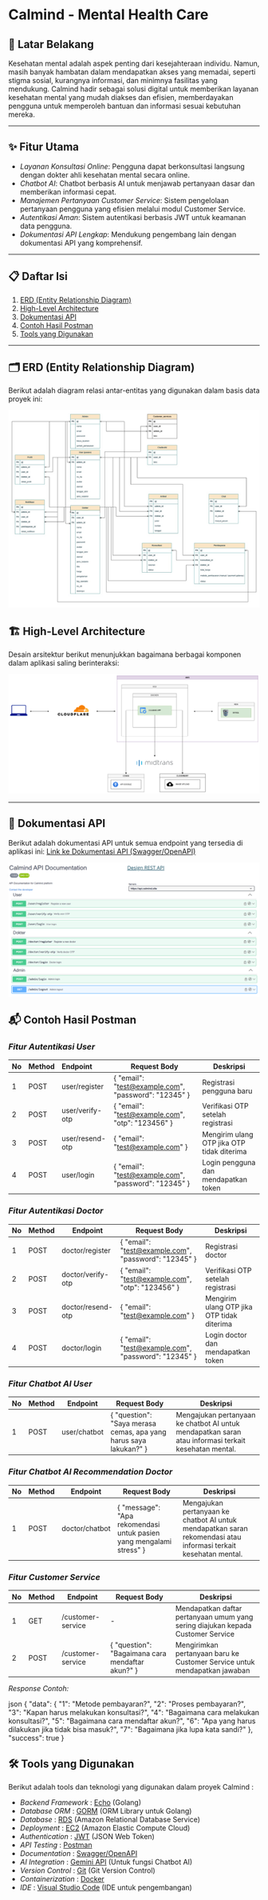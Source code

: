 
# Calmind - Mental Health Care

## 📖 Latar Belakang

Kesehatan mental adalah aspek penting dari kesejahteraan individu. Namun, masih banyak hambatan dalam mendapatkan akses yang memadai, seperti stigma sosial, kurangnya informasi, dan minimnya fasilitas yang mendukung.
Calmind hadir sebagai solusi digital untuk memberikan layanan kesehatan mental yang mudah diakses dan efisien, memberdayakan pengguna untuk memperoleh bantuan dan informasi sesuai kebutuhan mereka.

---

## ✨ Fitur Utama

- *Layanan Konsultasi Online*: Pengguna dapat berkonsultasi langsung dengan dokter ahli kesehatan mental secara online.
- *Chatbot AI*: Chatbot berbasis AI untuk menjawab pertanyaan dasar dan memberikan informasi cepat.
- *Manajemen Pertanyaan Customer Service*: Sistem pengelolaan pertanyaan pengguna yang efisien melalui modul Customer Service.
- *Autentikasi Aman*: Sistem autentikasi berbasis JWT untuk keamanan data pengguna.
- *Dokumentasi API Lengkap*: Mendukung pengembang lain dengan dokumentasi API yang komprehensif.

---

## 📋 Daftar Isi

1. [ERD (Entity Relationship Diagram)](#erd-entity-relationship-diagram)
2. [High-Level Architecture](#high-level-architecture)
3. [Dokumentasi API](#dokumentasi-api)
4. [Contoh Hasil Postman](#contoh-hasil-postman)
5. [Tools yang Digunakan](#tools-yang-digunakan)

---

## 🗂 ERD (Entity Relationship Diagram)

Berikut adalah diagram relasi antar-entitas yang digunakan dalam basis data proyek ini:

![ERD](./image/ERD.jpg)

## 🏗 High-Level Architecture

Desain arsitektur berikut menunjukkan bagaimana berbagai komponen dalam aplikasi saling berinteraksi:

![High-Level Architecture](./image/HLA.png)

---

## 📜 Dokumentasi API

Berikut adalah dokumentasi API untuk semua endpoint yang tersedia di aplikasi ini:
[Link ke Dokumentasi API (Swagger/OpenAPI)](https://app.swaggerhub.com/apis/BARMONOBERUTU_1/calmind/1.0.0)

![Dokumentasi API](./image/SWGR.png)

## 📬 Contoh Hasil Postman

### *Fitur Autentikasi User*

| No | Method | Endpoint        | Request Body                                         | Deskripsi                                  |
| -- | ------ | :-------------- | ---------------------------------------------------- | ------------------------------------------ |
| 1  | POST   | user/register   | { "email": "test@example.com", "password": "12345" } | Registrasi pengguna baru                   |
| 2  | POST   | user/verify-otp | { "email": "test@example.com", "otp": "123456" }     | Verifikasi OTP setelah registrasi          |
| 3  | POST   | user/resend-otp | { "email": "test@example.com" }                      | Mengirim ulang OTP jika OTP tidak diterima |
| 4  | POST   | user/login      | { "email": "test@example.com", "password": "12345" } | Login pengguna dan mendapatkan token       |

### *Fitur Autentikasi Doctor*

| No | Method | Endpoint          | Request Body                                         | Deskripsi                                  |
| -- | ------ | ----------------- | ---------------------------------------------------- | ------------------------------------------ |
| 1  | POST   | doctor/register   | { "email": "test@example.com", "password": "12345" } | Registrasi doctor                          |
| 2  | POST   | doctor/verify-otp | { "email": "test@example.com", "otp": "123456" }     | Verifikasi OTP setelah registrasi          |
| 3  | POST   | doctor/resend-otp | { "email": "test@example.com" }                      | Mengirim ulang OTP jika OTP tidak diterima |
| 4  | POST   | doctor/login      | { "email": "test@example.com", "password": "12345" } | Login doctor dan mendapatkan token         |

### *Fitur Chatbot AI User*

| No | Method | Endpoint     | Request Body                                                      | Deskripsi                                                                                            |
| -- | ------ | ------------ | ----------------------------------------------------------------- | ---------------------------------------------------------------------------------------------------- |
| 1  | POST   | user/chatbot | { "question": "Saya merasa cemas, apa yang harus saya lakukan?" } | Mengajukan pertanyaan ke chatbot AI untuk mendapatkan saran atau informasi terkait kesehatan mental. |

### *Fitur Chatbot AI Recommendation Doctor*

| No | Method | Endpoint       | Request Body                                                        | Deskripsi                                                                                                        |
| -- | ------ | -------------- | ------------------------------------------------------------------- | ---------------------------------------------------------------------------------------------------------------- |
| 1  | POST   | doctor/chatbot | { "message": "Apa rekomendasi untuk pasien yang mengalami stress" } | Mengajukan pertanyaan ke chatbot AI untuk mendapatkan saran rekomendasi atau informasi terkait kesehatan mental. |

### *Fitur Customer Service*

| No | Method | Endpoint          | Request Body                                     | Deskripsi                                                                       |
| -- | ------ | ----------------- | ------------------------------------------------ | ------------------------------------------------------------------------------- |
| 1  | GET    | /customer-service | -                                                | Mendapatkan daftar pertanyaan umum yang sering diajukan kepada Customer Service |
| 2  | POST   | /customer-service | { "question": "Bagaimana cara mendaftar akun?" } | Mengirimkan pertanyaan baru ke Customer Service untuk mendapatkan jawaban       |

*Response Contoh:*

json
{
    "data": {
        "1": "Metode pembayaran?",
        "2": "Proses pembayaran?",
        "3": "Kapan harus melakukan konsultasi?",
        "4": "Bagaimana cara melakukan konsultasi?",
        "5": "Bagaimana cara mendaftar akun?",
        "6": "Apa yang harus dilakukan jika tidak bisa masuk?",
        "7": "Bagaimana jika lupa kata sandi?"
    },
    "success": true
}

## 🛠 Tools yang Digunakan

Berikut adalah tools dan teknologi yang digunakan dalam proyek  Calmind :

* *Backend Framework* : [Echo]() (Golang)
* *Database ORM* : [GORM](https://gorm.io/) (ORM Library untuk Golang)
* *Database* : [RDS](https://aws.amazon.com/rds/) (Amazon Relational Database Service)
* *Deployment* : [EC2](https://aws.amazon.com/ec2/) (Amazon Elastic Compute Cloud)
* *Authentication* : [JWT](https://jwt.io/) (JSON Web Token)
* *API Testing* : [Postman](https://www.postman.com/)
* *Documentation* : [Swagger/OpenAPI](https://swagger.io/)
* *AI Integration* : [Gemini API](https://www.gemini.com/) (Untuk fungsi Chatbot AI)
* *Version Control* : [Git](https://git-scm.com/) (Git Version Control)
* *Containerization* : [Docker](https://www.docker.com/)
* *IDE* : [Visual Studio Code](https://code.visualstudio.com/) (IDE untuk pengembangan)
